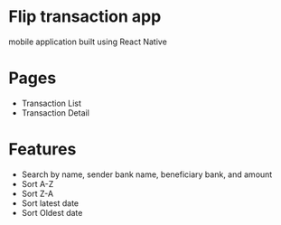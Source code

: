 # Flip transaction app

 mobile application built using React Native
 
 # Pages
 - Transaction List
 - Transaction Detail

# Features
- Search by name, sender bank name, beneficiary bank, and amount
- Sort A-Z
- Sort Z-A
- Sort latest date
- Sort Oldest date

